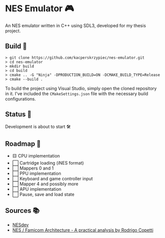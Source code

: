 # NES Emulator 🎮

An NES emulator written in C++ using SDL3, developed for my thesis project.

## Build 🔨
```
> git clone https://github.com/kacperskrzypiec/nes-emulator.git
> cd nes-emulator
> mkdir build
> cd build
> cmake .. -G "Ninja" -DPRODUCTION_BUILD=ON -DCMAKE_BUILD_TYPE=Release
> cmake --build .
```

To build the project using Visual Studio, simply open the cloned repository in it. I've included the `CMakeSettings.json` file with the necessary build configurations.

## Status 📝
Development is about to start 🛠️

## Roadmap 🚀
- 🟨 CPU implementation
- ⬜ Cartridge loading (iNES format)
- ⬜ Mappers 0 and 1
- ⬜ PPU implementation
- ⬜ Keyboard and game controller input
- ⬜ Mapper 4 and possibly more
- ⬜ APU implementation
- ⬜ Pause, save and load state

## Sources 📚

- [NESdev](https://www.nesdev.org/wiki/NES_reference_guide)
- [NES / Famicom Architecture - A practical analysis by Rodrigo Copetti](https://www.copetti.org/writings/consoles/nes/)